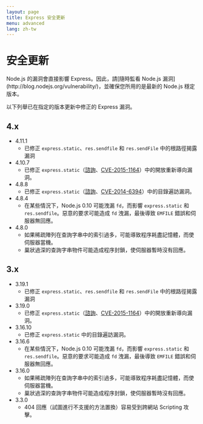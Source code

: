 ```yaml
---
layout: page
title: Express 安全更新
menu: advanced
lang: zh-tw
---
```


# 安全更新

<div class="doc-box doc-notice" markdown="1">
Node.js 的漏洞會直接影響 Express。因此，請[隨時監看 Node.js 漏洞](http://blog.nodejs.org/vulnerability/)，並確保您所用的是最新的 Node.js 穩定版本。
</div>

以下列舉已在指定的版本更新中修正的 Express 漏洞。

## 4.x

  * 4.11.1
    * 已修正 `express.static`、`res.sendfile` 和 `res.sendFile` 中的根路徑揭露漏洞
  * 4.10.7
    * 已修正 `express.static`（[諮詢](https://nodesecurity.io/advisories/serve-static-open-redirect)、[CVE-2015-1164](http://cve.mitre.org/cgi-bin/cvename.cgi?name=CVE-2015-1164)）中的開放重新導向漏洞。
  * 4.8.8
    * 已修正 `express.static`（[諮詢](http://nodesecurity.io/advisories/send-directory-traversal)、[CVE-2014-6394](http://cve.mitre.org/cgi-bin/cvename.cgi?name=CVE-2014-6394)）中的目錄遍訪漏洞。
  * 4.8.4
    * 在某些情況下，Node.js 0.10 可能洩漏 `fd`，而影響 `express.static` 和 `res.sendfile`。惡意的要求可能造成 `fd` 洩漏，最後導致 `EMFILE` 錯誤和伺服器無回應。
  * 4.8.0
    * 如果稀疏陣列在查詢字串中的索引過多，可能導致程序耗盡記憶體，而使伺服器當機。
    * 巢狀過深的查詢字串物件可能造成程序封鎖，使伺服器暫時沒有回應。

## 3.x

  * 3.19.1
    * 已修正 `express.static`、`res.sendfile` 和 `res.sendFile` 中的根路徑揭露漏洞
  * 3.19.0
    * 已修正 `express.static`（[諮詢](https://nodesecurity.io/advisories/serve-static-open-redirect)、[CVE-2015-1164](http://cve.mitre.org/cgi-bin/cvename.cgi?name=CVE-2015-1164)）中的開放重新導向漏洞。
  * 3.16.10
    * 已修正 `express.static` 中的目錄遍訪漏洞。
  * 3.16.6
    * 在某些情況下，Node.js 0.10 可能洩漏 `fd`，而影響 `express.static` 和 `res.sendfile`。惡意的要求可能造成 `fd` 洩漏，最後導致 `EMFILE` 錯誤和伺服器無回應。
  * 3.16.0
    * 如果稀疏陣列在查詢字串中的索引過多，可能導致程序耗盡記憶體，而使伺服器當機。
    * 巢狀過深的查詢字串物件可能造成程序封鎖，使伺服器暫時沒有回應。
  * 3.3.0
    * 404 回應（試圖進行不支援的方法置換）容易受到跨網站 Scripting 攻擊。

